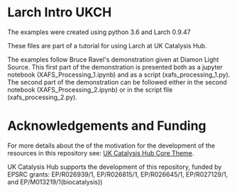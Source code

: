 # Larch Intro UKCH

The examples were created using python 3.6 and Larch 0.9.47

These files are part of a tutorial for using Larch at UK Catalysis Hub.

The examples follow Bruce Ravel's demonstration given at Diamon Light Source. 
This first part of the demonstration is presented both as a jupyter notebook (XAFS_Processing_1.ipynb) and as a script (xafs_processing_1.py). 
The second part of the demonstration can be followed either in the second notebook (XAFS_Processing_2.ipynb) or in the script file (xafs_processing_2.py).

# Acknowledgements and Funding
For more details about the of the motivation for the development of the resources
in this repository see:
[UK Catalysis Hub Core Theme](https://ukcatalysishub.co.uk/core/).

UK Catalysis Hub supports the development of this repository, funded by
EPSRC grants:  EP/R026939/1, EP/R026815/1, EP/R026645/1, EP/R027129/1,
and EP/M013219/1(biocatalysis))

